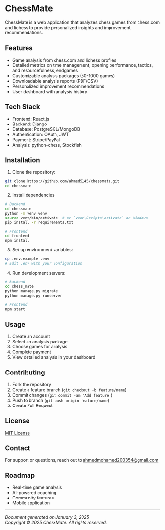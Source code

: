 # ChessMate

ChessMate is a web application that analyzes chess games from chess.com and lichess to provide personalized insights and improvement recommendations.

## Features

- Game analysis from chess.com and lichess profiles
- Detailed metrics on time management, opening performance, tactics, and resourcefulness, endgames
- Customizable analysis packages (50-1000 games)
- Downloadable analysis reports (PDF/CSV)
- Personalized improvement recommendations
- User dashboard with analysis history

## Tech Stack

- Frontend: React.js
- Backend: Django
- Database: PostgreSQL/MongoDB
- Authentication: OAuth, JWT
- Payment: Stripe/PayPal
- Analysis: python-chess, Stockfish

## Installation

1. Clone the repository:
```bash
git clone https://github.com/ahmed5145/chessmate.git
cd chessmate
```

2. Install dependencies:
```bash
# Backend
cd chessmate
python -m venv venv
source venv/bin/activate  # or `venv\Scripts\activate` on Windows
pip install -r requirements.txt

# Frontend
cd frontend
npm install
```

3. Set up environment variables:
```bash
cp .env.example .env
# Edit .env with your configuration
```

4. Run development servers:
```bash
# Backend
cd chess_mate
python manage.py migrate
python manage.py runserver

# Frontend
npm start
```

## Usage

1. Create an account
2. Select an analysis package
3. Choose games for analysis
4. Complete payment
5. View detailed analysis in your dashboard


## Contributing

1. Fork the repository
2. Create a feature branch (`git checkout -b feature/name`)
3. Commit changes (`git commit -am 'Add feature'`)
4. Push to branch (`git push origin feature/name`)
5. Create Pull Request

## License

[MIT License](LICENSE)

## Contact

For support or questions, reach out to ahmedmohamed200354@gmail.com

## Roadmap

- Real-time game analysis
- AI-powered coaching
- Community features
- Mobile application

---
*Document generated on January 3, 2025*  
*Copyright © 2025 ChessMate. All rights reserved.*
